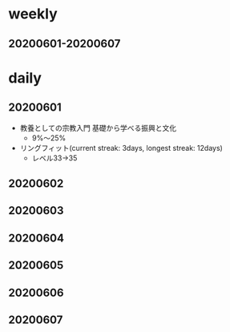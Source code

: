 # weekly
## 20200601-20200607

# daily
## 20200601
* 教養としての宗教入門 基礎から学べる振興と文化
  * 9%〜25%
* リングフィット(current streak: 3days, longest streak: 12days)
  * レベル33→35

## 20200602

## 20200603

## 20200604

## 20200605

## 20200606

## 20200607

